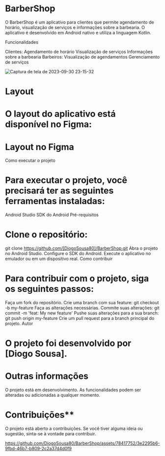 # BarberShop 


O BarberShop é um aplicativo para clientes que permite agendamento de horário, visualização de serviços e informações sobre a barbearia. O aplicativo é desenvolvido em Android nativo e utiliza a linguagem Kotlin.

Funcionalidades

Clientes:
Agendamento de horário
Visualização de serviços
Informações sobre a barbearia
Barbeiros:
Visualização de agendamentos
Gerenciamento de serviços




![Captura de tela de 2023-09-30 23-15-32](https://github.com/DiogoSousa80/BarberShop/assets/78417752/ea020d40-ed45-4580-89f0-d8bd94d69a9a)




# Layout

# O layout do aplicativo está disponível no Figma:

# Layout no Figma
  Como executar o projeto

# Para executar o projeto, você precisará ter as seguintes ferramentas instaladas:

  Android Studio
  SDK do Android
  Pré-requisitos

# Clone o repositório:
  git clone https://github.com/[DiogoSousa80]/BarberShop.git
  Abra o projeto no Android Studio.
  Configure o SDK do Android.
  Execute o aplicativo no emulador ou em um dispositivo real.
 Como contribuir

# Para contribuir com o projeto, siga os seguintes passos:

 Faça um fork do repositório.
 Crie uma branch com sua feature:
 git checkout -b my-feature
 Faça as alterações necessárias.
 Commite suas alterações:
 git commit -m 'feat: My new feature'
 Pushe suas alterações para a sua branch:
 git push origin my-feature
 Crie um pull request para a branch principal do projeto.
 Autor

# O projeto foi desenvolvido por [Diogo Sousa].


# Outras informações

 O projeto está em desenvolvimento.
 As funcionalidades podem ser alteradas ou adicionadas a qualquer momento.
# Contribuições**
 O projeto está aberto a contribuições. Se você tiver alguma ideia ou sugestão, sinta-se à vontade para contribuir.





https://github.com/DiogoSousa80/BarberShop/assets/78417752/3e2295b6-9fbd-46b7-b809-2c2a37d4d0f9

